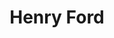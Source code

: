 ---
title: "Henry Ford"
hashtag: "henry-ford"
born-on: 1863-07-30
died-on: 1947-04-07
tags:
  - American
  - Industrialist
  - Human Being
  - dead at the moment
---